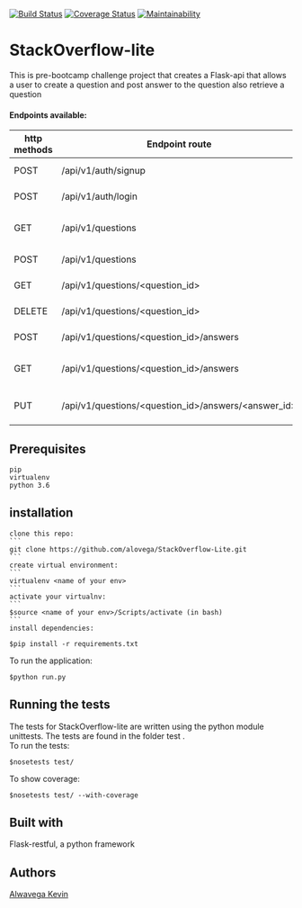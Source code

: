 [![Build Status](https://travis-ci.com/alovega/StackOverflow-Lite.svg?branch=developv1)](https://travis-ci.com/alovega/StackOverflow-Lite)  [![Coverage Status](https://coveralls.io/repos/github/alovega/StackOverflow-Lite/badge.svg?branch=developv1)](https://coveralls.io/github/alovega/StackOverflow-Lite?branch=developv1)  [![Maintainability](https://api.codeclimate.com/v1/badges/1af8345792e8e28e40cd/maintainability)](https://codeclimate.com/github/alovega/StackOverflow-Lite/maintainability)

# StackOverflow-lite
This is pre-bootcamp challenge project that creates a Flask-api that allows a user to create a question and post answer to the question also retrieve a question
<br>
#### Endpoints available:
| http methods |    Endpoint route                          |   Endpoint functionality                                     |
| ------------ | ----------------------------------         | ------------------------------------------------------------ |
| POST         | /api/v1/auth/signup                        |   Creates a user account                                     |
| POST         | /api/v1/auth/login                         |   Logs in a user                                             |
| GET          | /api/v1/questions                          |   Get all questions on platform                              |
| POST         | /api/v1/questions                          |   Post a new question                                        |
| GET          | /api/v1/questions/<question_id>            |   Get a single question                                      |
| DELETE       | /api/v1/questions/<question_id>            |   Delete a question                                          |
| POST         | /api/v1/questions/<question_id>/answers    |   Post an answer                                             |
| GET          | /api/v1/questions/<question_id>/answers    |   Get all answers for a question                             |
| PUT          | /api/v1/questions/<question_id>/answers/<answer_id>           |   Edit or accept an answer                |
## Prerequisites
    pip
    virtualenv
    python 3.6
    
## installation
    clone this repo:
    ```
    git clone https://github.com/alovega/StackOverflow-Lite.git
    ```
    create virtual environment:
    ```
    virtualenv <name of your env>
    ```
    activate your virtualnv:
    ```
    $source <name of your env>/Scripts/activate (in bash)
    ```
    install dependencies:
   ```
   $pip install -r requirements.txt
   ```
   To run the application:
   ```
   $python run.py
   ```
      

## Running the tests
  The tests for StackOverflow-lite  are written using the python module unittests. The tests are found in the folder test
  .<br>
  To run the tests:
      
   ```
   $nosetests test/
   ```
  To show coverage:
   ```
   $nosetests test/ --with-coverage
   ```

## Built with 
   Flask-restful, a python framework
   
## Authors
[Alwavega Kevin](https://github.com/alovega)
